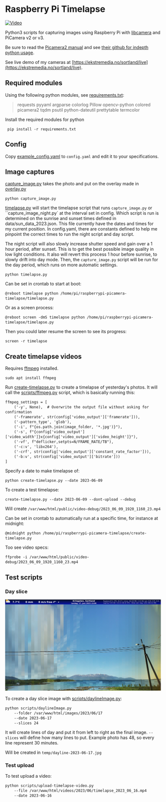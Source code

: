 # Raspberry Pi Timelapse
[![Video](https://img.youtube.com/vi/o0m9SC9ShTE/maxresdefault.jpg)](https://www.youtube.com/watch?v=o0m9SC9ShTE)


Python3 scripts for capturing images using Raspberry Pi with [libcamera](https://libcamera.org/) and PiCamera v2 or v3.

Be sure to read the [Picamera2 manual](https://datasheets.raspberrypi.com/camera/picamera2-manual.pdf) and see [their github for indepth python usage](https://github.com/raspberrypi/picamera2).

See live demo of my cameras at [https://ekstremedia.no/sortland/live](https://ekstremedia.no/sortland/live).

## Required modules

Using the following python modules, see [requirements.txt](requirements.txt): 
> requests pyyaml argparse colorlog Pillow opencv-python colored picamera2 tqdm psutil python-dateutil prettytable termcolor

Install the required modules for python

     pip install -r requirements.txt

## Config
Copy [example_config.yaml](example_config.yaml) to `config.yaml` and edit it to your specifications.

## Image captures

[capture_image.py](capture_image.py) takes the photo and put on the overlay made in [overlay.py](overlay.py)

    python capture_image.py

[timelapse.py](timelapse.py) will start the timelapse script that runs `capture_image.py` or ``capture_image_night.py` at the interval set in config. Which script is run is determined on the sunrise and sunset times defined in data/sun_data_2023.json. This file currently have the dates and times for my current position. In config.yaml, there are constants defined to help me pinpoint the correct times to run the night script and day script.

The night script will also slowly increase shutter speed and gain over a 1 hour period, after sunset. This is to get the best possible image quality in low light conditions. It also will revert this process 1 hour before sunrise, to slowly drift into day mode. Then, the `capture_image.py` script will be run for the day period, which runs on more automatic settings.

    python timelapse.py
Can be set in crontab to start at boot:

    @reboot timelapse python /home/pi/raspberrypi-picamera-timelapse/timelapse.py

Or as a screen process:

    @reboot screen -dmS timelapse python /home/pi/raspberrypi-picamera-timelapse/timelapse.py

Then you could later resume the screen to see its progress:

    screen -r timelapse
## Create timelapse videos

Requires [ffmpeg](https://ffmpeg.org/) installed.

    sudo apt install ffmpeg

Run [create-timelapse.py](create-timelapse.py) to create a timelapse of yesterday's photos. It will call the [scripts/ffmpeg.py](scripts/ffmpeg.py) script, which is basically running this:

    ffmpeg_settings = [
        ('-y', None),  # Overwrite the output file without asking for confirmation
        ('-framerate', str(config['video_output']['framerate'])),
        ('-pattern_type', 'glob'),
        ('-i', f"{os.path.join(image_folder, '*.jpg')}"),
        ('-s', f"{config['video_output']['video_width']}x{config['video_output']['video_height']}"),
        ('-vf', f"deflicker,setpts=N/FRAME_RATE/TB"),
        ('-c:v', 'libx264'),
        ('-crf', str(config['video_output']['constant_rate_factor'])),
        ('-b:v', str(config['video_output']['bitrate']))
    ]

Specify a date to make timelapse of:

    python create-timelapse.py --date 2023-06-09

To create a test timelapse: 

    create-timelapse.py --date 2023-06-09 --dont-upload --debug

Will create `/var/www/html/public/video-debug/2023_06_09_1920_1160_23.mp4`

Can be set in crontab to automatically run at a specific time, for instance at midnight:

    @midnight python /home/pi/raspberrypi-picamera-timelapse/create-timelapse.py

Too see video specs:

    ffprobe -i /var/www/html/public/video-debug/2023_06_09_1920_1160_23.mp4

## Test scripts
### Day  slice
![Video](examples/dayline-2023-06-17.jpg)

To create a day slice image with [scripts/daylineImage.py](scripts/daylineImage.py):

    python scripts/daylineImage.py 
        --folder /var/www/html/images/2023/06/17 
        --date 2023-06-17 
        --slices 24

It will create lines of day and put it from left to right as the final image.
`--slices` will define how many lines to put. Example photo has 48, so every line represent 30 minutes.

Will be created in `temp/dayline-2023-06-17.jpg`

### Test upload
To test upload a video:

    python scripts/upload-timelapse-video.py 
        --file /var/www/html/videos/2023/06/timelapse_2023_06_16.mp4 
        --date 2023-06-16
